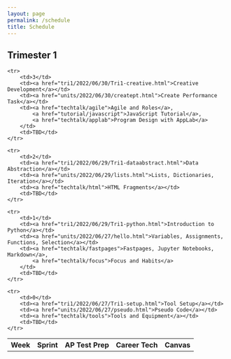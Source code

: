 ```yaml
---
layout: page
permalink: /schedule
title: Schedule
---
```


## Trimester 1

<table>
    <tr>
     <th>Week</th>
     <th>Sprint</th>
     <th>AP Test Prep</th>
     <th>Career Tech</th>
     <th>Canvas</th>
    </tr>
    
<!---
    <tr>
        <td>10</td>
        <td><a href="">Algorithms for Images</a></td>
        <td><a href="https://apclassroom.collegeboard.org/103/home?unit=2">2.2 Data Compression</a></td>
        <td><a href="">Image Manipulations (TBD)</a></td>
        <td>TBD</td>
    </tr>

    <tr>
        <td>9</td>
        <td><a href="">Working with Images</a></td>
        <td><a href="https://apclassroom.collegeboard.org/103/home?unit=2">2.3 Extracting Information from Data</a></td>
        <td><a href="https://csp.nighthawkcodingsociety.com/starter/rgb/">RGB Values and Base64</a></td>
        <td>TBD</td>
    </tr>

    <tr>
        <td>8</td>
        <td><a href="">Working with Binary</a></td>
        <td><a href="https://apclassroom.collegeboard.org/103/home?unit=2">2.1 Binary Numbers</a></td>
        <td><a href="frontend/binary">Binary Calculator ASCII, Base 2, 8, 16 (TBD)</a></td>
        <td>TBD</td>
    </tr>

    <tr>
        <td>7</td>
        <td><a href="">Test Driven Development</a></td>
        <td><a href="https://apclassroom.collegeboard.org/103/home?unit=1">1.4 Identifying and Correct Errors</a></td>
        <td><a href="api/overview">Frontend and Backend use cases (API)</a></td>
        <td>TBD</td>
    </tr>

    <tr>
        <td>6</td>
        <td><a href="">AWS, Docker, Nginx Deployment</a></td>
        <td><a href="https://apclassroom.collegeboard.org/103/home?unit=1">1.3 Program Design and Development</a></td>
        <td><a href="tutorial/bash">Bash Introduction</a>,
            <a href="tutorial/deploy">Deployment Guide</a>
        </td>
        <td>TBD</td>
    </tr>

    <tr>
        <td>5</td>
        <td><a href="">Flask/Python Backend Development</a></td>
        <td><a href="https://apclassroom.collegeboard.org/103/home?unit=1">1.2 Program Function and Purpose</a></td>
        <td><a href="tutorial/webapi">Python API Endpoints using Jokes</a></td>
        <td>TBD</td>
    </tr>

    <tr>
        <td>4</td>
        <td><a href="">HTML/JavaScript Frontend Development</a></td>
        <td><a href="https://apclassroom.collegeboard.org/103/home?unit=1">1.1 Collaboration</a></td>
        <td><a href="frontend/overview.html">Frontend with Fastpages</a></td>
        <td>TBD</td>
    </tr>
-->
    <tr>
        <td>3</td>
        <td><a href="tri1/2022/06/30/Tri1-creative.html">Creative Development</a></td>
        <td><a href="units/2022/06/30/creatept.html">Create Performance Task</a></td>
        <td><a href="techtalk/agile">Agile and Roles</a>,
            <a href="tutorial/javascript">JavaScript Tutorial</a>,
            <a href="techtalk/applab">Program Design with AppLab</a>
        </td>
        <td>TBD</td>
    </tr>

    <tr>
        <td>2</td>
        <td><a href="tri1/2022/06/29/Tri1-dataabstract.html">Data Abstraction</a></td>
        <td><a href="units/2022/06/29/lists.html">Lists, Dictionaries, Iteration</a></td>
        <td><a href="techtalk/html">HTML Fragments</a></td>
        <td>TBD</td>
    </tr>

    <tr>
        <td>1</td>
        <td><a href="tri1/2022/06/29/Tri1-python.html">Introduction to Python</a></td>
        <td><a href="units/2022/06/27/hello.html">Variables, Assignments, Functions, Selection</a></td>
        <td><a href="techtalk/fastpages">Fastpages, Jupyter Notebooks, Markdown</a>,
            <a href="techtalk/focus">Focus and Habits</a>       
        </td>
        <td>TBD</td>
    </tr>
    
    <tr>
        <td>0</td>
        <td><a href="tri1/2022/06/27/Tri1-setup.html">Tool Setup</a></td>
        <td><a href="units/2022/06/27/pseudo.html">Pseudo Code</a></td>
        <td><a href="techtalk/tools">Tools and Equipment</a></td>
        <td>TBD</td>
    </tr>
    
</table>
